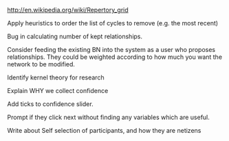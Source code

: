 http://en.wikipedia.org/wiki/Repertory_grid

Apply heuristics to order the list of cycles to remove (e.g. the most recent)

Bug in calculating number of kept relationships.

Consider feeding the existing BN into the system as a user who proposes relationships.
They could be weighted according to how much you want the network to be modified.

Identify kernel theory for research



Explain WHY we collect confidence

Add ticks to confidence slider.

Prompt if they click next without finding any variables which are useful.

Write about Self selection of participants, and how they are netizens
